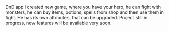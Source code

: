 DnD app
I created new game, where you have your hero, he can fight with monsters,
he can buy items, potions, spells from shop and then use them in fight.
He has its own attributes, that can be upgraded.
Project still in progress, new features will be available very soon.

